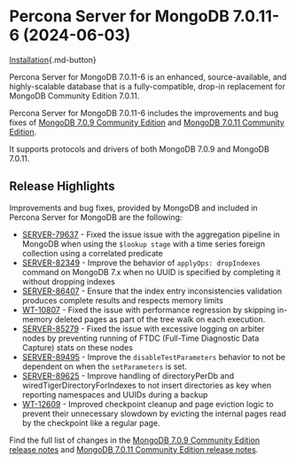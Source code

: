 # Percona Server for MongoDB 7.0.11-6 (2024-06-03)

[Installation](../install/index.md){.md-button}

Percona Server for MongoDB 7.0.11-6 is an enhanced, source-available, and highly-scalable database that is a
fully-compatible, drop-in replacement for MongoDB Community Edition 7.0.11.

Percona Server for MongoDB 7.0.11-6 includes the improvements and bug fixes of [MongoDB 7.0.9 Community Edition](https://www.mongodb.com/docs/manual/release-notes/7.0/#7.0.9---apr-26--2024) and [MongoDB 7.0.11 Community Edition](https://www.mongodb.com/docs/manual/release-notes/7.0/#7.0.11---may-23--2024).

It supports protocols and drivers of both MongoDB 7.0.9 and MongoDB 7.0.11.

## Release Highlights

Improvements and bug fixes, provided by MongoDB and included in Percona Server for MongoDB are the following:

* [SERVER-79637](https://jira.mongodb.org/browse/SERVER-79637) - Fixed the issue issue with the aggregation pipeline in MongoDB when using the `$lookup stage` with a time series foreign collection using a correlated predicate
* [SERVER-82349](https://jira.mongodb.org/browse/SERVER-82349) - Improve the behavior of `applyOps: dropIndexes` command on MongoDB 7.x when no UUID is specified by completing it without dropping indexes
* [SERVER-86407](https://jira.mongodb.org/browse/SERVER-86407) - Ensure that the index entry inconsistencies validation produces complete results and respects memory limits
* [WT-10807](https://jira.mongodb.org/browse/WT-10807) - Fixed the issue with performance regression by skipping in-memory deleted pages as part of the tree walk on each execution.
* [SERVER-85279](https://jira.mongodb.org/browse/SERVER-85279) - Fixed the issue with excessive logging on arbiter nodes by preventing running of FTDC (Full-Time Diagnostic Data Capture) stats on these nodes
* [SERVER-89495](https://jira.mongodb.org/browse/SERVER-89495) - Improve the `disableTestParameters` behavior to not be dependent on when the `setParameters` is set.
* [SERVER-89625](https://jira.mongodb.org/browse/SERVER-89625) - Improve handling of directoryPerDb and wiredTigerDirectoryForIndexes to not insert directories as key when reporting namespaces and UUIDs during a backup   
* [WT-12609](https://jira.mongodb.org/browse/WT-12609) - Improved checkpoint cleanup and page eviction logic to prevent their unnecessary slowdown by evicting the internal pages read by the checkpoint like a regular page.  

Find the full list of changes in the [MongoDB 7.0.9 Community Edition release notes](https://www.mongodb.com/docs/manual/release-notes/7.0/#7.0.9---apr-26--2024) and [MongoDB 7.0.11 Community Edition release notes](https://www.mongodb.com/docs/manual/release-notes/7.0/#7.0.11---may-23--2024).

